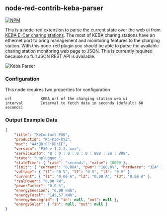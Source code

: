 ## node-red-contrib-keba-parser

[![NPM](https://nodei.co/npm/red-contrib-keba-parser.png?compact=true)](https://npmjs.org/package/red-contrib-keba-parser)

This is a node-red extension to parse the current state over the web ui from [KEBA E-Car charing stations](https://www.keba.com).
The most of KEBA charing stations have an ethernet port to bring management and monitoring features to the charging station.
With this node-red plugin you should be able to parse the available charing station monitoring web page to JSON.
This is currently required because no full JSON REST API is available.

![Keba Parser](https://raw.githubusercontent.com/secanis/red-contrib-keba-parser/main/images/screenshot-keba-parser.jpg)

### Configuration

This node requires two properties for configuration

```text
url             KEBA url of the charging station web ui
interval        Interval to fetch data in seconds (default: 60 seconds)
```

### Output Example Data

```json
{
    "title": "KeContact P30",
    "productId": "KC-P30-XYZ",
    "mac": "AA:BB:CC:DD:EE",
    "version": "P30 v 1.2.3. xxx",
    "serviceInfo": "0 : 0 : 0 : 0 : 0 : 888 : 88 : 888",
    "state": "unplugged ",
    "stateTime": { "rate": "seconds", "value": 10000 },
    "limit": { "current": "0,00A", "pwm": "100,0%", "hardware": "32A" },
    "voltage": { "l1": "0 V", "l2": "0 V", "l3": "0 V" },
    "current": { "l1": "0,00 A", "l2": "0,00 A", "l3": "0,00 A" },
    "realPower": "0,00 kW",
    "powerFactor": "0,0 %",
    "energySession": "0,00 kWh",
    "energyTotal": "145,57 kWh",
    "energyHousegrid": { "in": null, "out": null },
    "energySolar": { "in": null, "out": null }
}
```
